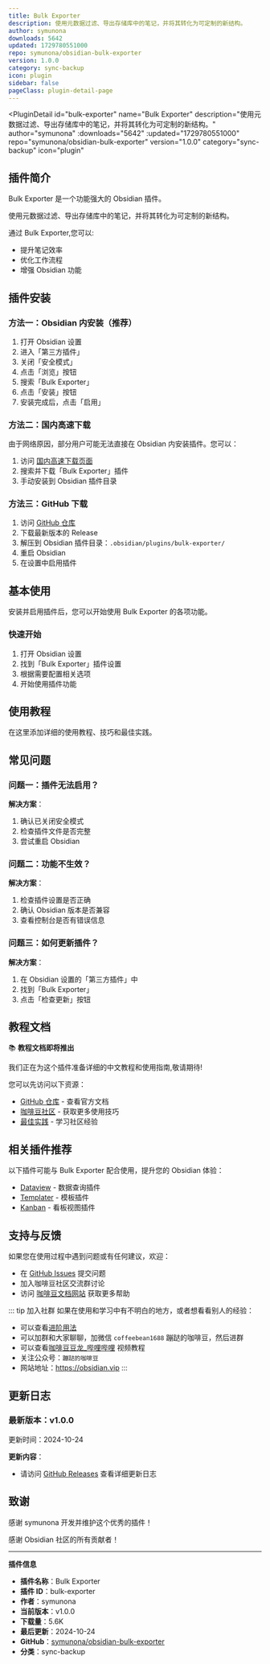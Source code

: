 ```yaml
---
title: Bulk Exporter
description: 使用元数据过滤、导出存储库中的笔记，并将其转化为可定制的新结构。
author: symunona
downloads: 5642
updated: 1729780551000
repo: symunona/obsidian-bulk-exporter
version: 1.0.0
category: sync-backup
icon: plugin
sidebar: false
pageClass: plugin-detail-page
---
```


<PluginDetail
  id="bulk-exporter"
  name="Bulk Exporter"
  description="使用元数据过滤、导出存储库中的笔记，并将其转化为可定制的新结构。"
  author="symunona"
  :downloads="5642"
  :updated="1729780551000"
  repo="symunona/obsidian-bulk-exporter"
  version="1.0.0"
  category="sync-backup"
  icon="plugin"
>

<!-- AUTO_GENERATED_START -->
## 插件简介

Bulk Exporter 是一个功能强大的 Obsidian 插件。

使用元数据过滤、导出存储库中的笔记，并将其转化为可定制的新结构。

通过 Bulk Exporter,您可以:

- 提升笔记效率
- 优化工作流程
- 增强 Obsidian 功能

<!-- AUTO_GENERATED_END -->

<!-- AUTO_GENERATED_START -->
## 插件安装

### 方法一：Obsidian 内安装（推荐）

1. 打开 Obsidian 设置
2. 进入「第三方插件」
3. 关闭「安全模式」
4. 点击「浏览」按钮
5. 搜索「Bulk Exporter」
6. 点击「安装」按钮
7. 安装完成后，点击「启用」

### 方法二：国内高速下载

由于网络原因，部分用户可能无法直接在 Obsidian 内安装插件。您可以：

1. 访问 [国内高速下载页面](/zh/documentation/obsidian-plugins-download.html)
2. 搜索并下载「Bulk Exporter」插件
3. 手动安装到 Obsidian 插件目录

### 方法三：GitHub 下载

1. 访问 [GitHub 仓库](https://github.com/symunona/obsidian-bulk-exporter)
2. 下载最新版本的 Release
3. 解压到 Obsidian 插件目录：`.obsidian/plugins/bulk-exporter/`
4. 重启 Obsidian
5. 在设置中启用插件

## 基本使用

安装并启用插件后，您可以开始使用 Bulk Exporter 的各项功能。

### 快速开始

1. 打开 Obsidian 设置
2. 找到「Bulk Exporter」插件设置
3. 根据需要配置相关选项
4. 开始使用插件功能

<!-- AUTO_GENERATED_END -->

<!-- CUSTOM_CONTENT_START:tutorial -->
## 使用教程

在这里添加详细的使用教程、技巧和最佳实践。

<!-- CUSTOM_CONTENT_END:tutorial -->

<!-- SHARED_CONTENT_START -->
## 常见问题

### 问题一：插件无法启用？

**解决方案**：
1. 确认已关闭安全模式
2. 检查插件文件是否完整
3. 尝试重启 Obsidian

### 问题二：功能不生效？

**解决方案**：
1. 检查插件设置是否正确
2. 确认 Obsidian 版本是否兼容
3. 查看控制台是否有错误信息

### 问题三：如何更新插件？

**解决方案**：
1. 在 Obsidian 设置的「第三方插件」中
2. 找到「Bulk Exporter」
3. 点击「检查更新」按钮

## 教程文档

📚 **教程文档即将推出**

我们正在为这个插件准备详细的中文教程和使用指南,敬请期待!

您可以先访问以下资源：
- [GitHub 仓库](https://github.com/symunona/obsidian-bulk-exporter) - 查看官方文档
- [咖啡豆社区](/zh/bases/) - 获取更多使用技巧
- [最佳实践](/zh/best-practices/) - 学习社区经验

## 相关插件推荐

以下插件可能与 Bulk Exporter 配合使用，提升您的 Obsidian 体验：

- [Dataview](/zh/plugins/dataview.html) - 数据查询插件
- [Templater](/zh/plugins/templater-obsidian.html) - 模板插件
- [Kanban](/zh/plugins/obsidian-kanban.html) - 看板视图插件

## 支持与反馈

如果您在使用过程中遇到问题或有任何建议，欢迎：

- 在 [GitHub Issues](https://github.com/symunona/obsidian-bulk-exporter/issues) 提交问题
- 加入咖啡豆社区交流群讨论
- 访问 [咖啡豆文档网站](https://obsidian.vip) 获取更多帮助

::: tip 加入社群
如果在使用和学习中有不明白的地方，或者想看看别人的经验：
- 可以查看[进阶用法](/zh/advanced)
- 可以加群和大家聊聊，加微信 `coffeebean1688` 蹦跶的咖啡豆，然后进群
- 可以查看[咖啡豆豆龙_哔哩哔哩](https://space.bilibili.com/618777356) 视频教程
- 关注公众号：`蹦跶的咖啡豆`
- 网站地址：https://obsidian.vip
:::
<!-- SHARED_CONTENT_END -->

<!-- AUTO_GENERATED_START -->
## 更新日志

### 最新版本：v1.0.0

更新时间：2024-10-24

**更新内容**：
- 请访问 [GitHub Releases](https://github.com/symunona/obsidian-bulk-exporter/releases) 查看详细更新日志

## 致谢

感谢 symunona 开发并维护这个优秀的插件！

感谢 Obsidian 社区的所有贡献者！

---

**插件信息**
- **插件名称**：Bulk Exporter
- **插件 ID**：bulk-exporter
- **作者**：symunona
- **当前版本**：v1.0.0
- **下载量**：5.6K
- **最后更新**：2024-10-24
- **GitHub**：[symunona/obsidian-bulk-exporter](https://github.com/symunona/obsidian-bulk-exporter)
- **分类**：sync-backup
<!-- AUTO_GENERATED_END -->

</PluginDetail>

